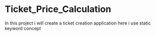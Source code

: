 # Ticket_Price_Calculation
In this project i will create a ticket creation application here i use static keyword concept 
